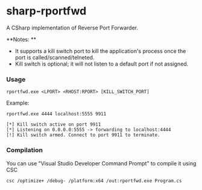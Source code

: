# sharp-rportfwd
A CSharp implementation of Reverse Port Forwarder. 

**Notes: **
- It supports a kill switch port to kill the application's process once the port is called/scanned/telneted. 
- Kill switch is optional; it will not listen to a default port if not assigned.

### Usage
```
rportfwd.exe <LPORT> <RHOST:RPORT> [KILL_SWITCH_PORT]
```

Example: 
```
rportfwd.exe 4444 localhost:5555 9911

[*] Kill switch active on port 9911
[*] Listening on 0.0.0.0:5555 -> forwarding to localhost:4444
[!] Kill switch armed. Connect to port 9911 to terminate.
```

### Compilation
You can use "Visual Studio Developer Command Prompt" to compile it using CSC
```
csc /optimize+ /debug- /platform:x64 /out:rportfwd.exe Program.cs
```



